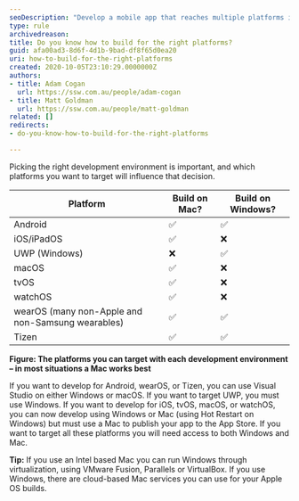 ```yaml
---
seoDescription: "Develop a mobile app that reaches multiple platforms including Android, iOS, watchOS and more by choosing the right development environment for your needs."
type: rule
archivedreason: 
title: Do you know how to build for the right platforms?
guid: afa00ad3-8d6f-4d1b-9bad-df8f65d0ea20
uri: how-to-build-for-the-right-platforms
created: 2020-10-05T23:10:29.0000000Z
authors:
- title: Adam Cogan
  url: https://ssw.com.au/people/adam-cogan
- title: Matt Goldman
  url: https://ssw.com.au/people/matt-goldman
related: []
redirects:
- do-you-know-how-to-build-for-the-right-platforms

---
```


Picking the right development environment is important, and which platforms you want to target will influence that decision.

<!--endintro-->

| Platform    | Build on Mac? | Build on Windows? |
|-------------|---------------|-------------------|
|Android |✅|✅|
|iOS/iPadOS |✅|❌|
|UWP (Windows)|❌|✅|
|macOS |✅|❌|
|tvOS |✅|❌|
|watchOS |✅|❌|
|wearOS (many non-Apple and non-Samsung wearables)|✅|✅|
|Tizen |✅|✅|

**Figure: The platforms you can target with each development environment – in most situations a Mac works best**

If you want to develop for Android, wearOS, or Tizen, you can use Visual Studio on either Windows or macOS. If you want to target UWP, you must use Windows. If you want to develop for iOS, tvOS, macOS, or watchOS, you can now develop using Windows or Mac (using Hot Restart on Windows) but must use a Mac to publish your app to the App Store. If you want to target all these platforms you will need access to both Windows and Mac.

**Tip:** If you use an Intel based Mac you can run Windows through virtualization, using VMware Fusion, Parallels or VirtualBox. If you use Windows, there are cloud-based Mac services you can use for your Apple OS builds.
